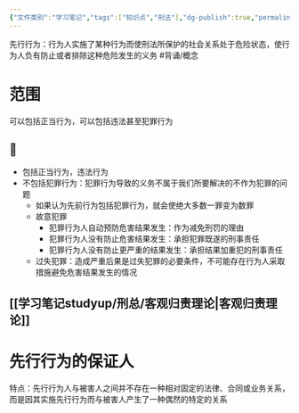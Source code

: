 ```yaml
---
{"文件类别":"学习笔记","tags":["知识点","刑法"],"dg-publish":true,"permalink":"/学习笔记studyup/刑总/先行行为/","dgPassFrontmatter":true,"created":"2024-10-22T18:04:15.370+08:00","updated":"2024-11-26T15:45:34.987+08:00"}
---
```


先行行为：行为人实施了某种行为而使刑法所保护的社会关系处于危险状态，使行为人负有防止或者排除这种危险发生的义务 #背诵/概念 
# 范围
可以包括正当行为，可以包括违法甚至犯罪行为
## 🧵
- 包括正当行为，违法行为
- 不包括犯罪行为：犯罪行为导致的义务不属于我们所要解决的不作为犯罪的问题
	- 如果认为先前行为包括犯罪行为，就会使绝大多数一罪变为数罪
	- 故意犯罪
		- 犯罪行为人自动预防危害结果发生：作为减免刑罚的理由
		- 犯罪行为人没有防止危害结果发生：承担犯罪既遂的刑事责任
		- 犯罪行为人没有防止更严重的结果发生：承担结果加重犯的刑事责任
	- 过失犯罪：造成严重后果是过失犯罪的必要条件，不可能存在行为人采取措施避免危害结果发生的情况
## [[学习笔记studyup/刑总/客观归责理论\|客观归责理论]]
# 先行行为的保证人
特点：先行行为人与被害人之间并不存在一种相对固定的法律、合同或业务关系，而是因其实施先行行为而与被害人产生了一种偶然的特定的关系